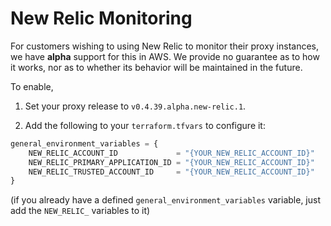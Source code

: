 # New Relic Monitoring

For customers wishing to using New Relic to monitor their proxy instances, we have **alpha** support
for this in AWS. We provide no guarantee as to how it works, nor as to whether its behavior will be
maintained in the future.

To enable,

1. Set your proxy release to `v0.4.39.alpha.new-relic.1`.

2. Add the following to your `terraform.tfvars` to configure it:

```tf
general_environment_variables = {
    NEW_RELIC_ACCOUNT_ID             = "{YOUR_NEW_RELIC_ACCOUNT_ID}"
    NEW_RELIC_PRIMARY_APPLICATION_ID = "{YOUR_NEW_RELIC_ACCOUNT_ID}"
    NEW_RELIC_TRUSTED_ACCOUNT_ID     = "{YOUR_NEW_RELIC_ACCOUNT_ID}"
}
```

(if you already have a defined `general_environment_variables` variable, just add the `NEW_RELIC_`
variables to it)
